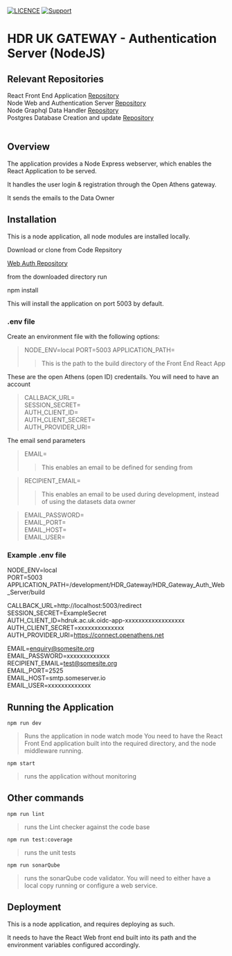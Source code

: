 [![LICENCE](https://img.shields.io/github/license/HDRUK/Gateway-Auth-Server)](https://github.com/HDRUK/Gateway-Auth-Server/blob/master/LICENSE)
[![Support](https://img.shields.io/badge/Supported%20By-HDR%20UK-blue)](https://hdruk.ac.uk)

# HDR UK GATEWAY - Authentication Server (NodeJS) 

## Relevant Repositories

React Front End Application [Repository](https://github.com/HDRUK/Gateway-Frontend)  
Node Web and Authentication Server [Repository](https://github.com/HDRUK/Gateway-Auth-Server)  
Node Graphql Data Handler [Repository](https://github.com/HDRUK/Gateway-Middleware)  
Postgres Database Creation and update [Repository](https://github.com/HDRUK/Gateway-DB)  
​

## Overview

The application provides a Node Express webserver, which enables the React Application to be served.

It handles the user login & registration through the Open Athens gateway.

It sends the emails to the Data Owner

## Installation

This is a node application, all node modules are installed locally.

Download or clone from Code Repsitory

[Web Auth Repository](https://github.com/HDRUK/Gateway-Auth-Server)

from the downloaded directory run

npm install

This will install the application on port 5003 by default.

### .env file

Create an environment file with the following options:

> NODE_ENV=local
> PORT=5003
> APPLICATION_PATH=
>
> > This is the path to the build directory of the Front End React App

These are the open Athens (open ID) credentails. You will need to have an account

> CALLBACK_URL=  
> SESSION_SECRET=  
> AUTH_CLIENT_ID=  
> AUTH_CLIENT_SECRET=  
> AUTH_PROVIDER_URI=

The email send parameters

> EMAIL=
>
> > This enables an email to be defined for sending from

> RECIPIENT_EMAIL=
>
> > This enables an email to be used during development, instead of using the datasets data owner

> EMAIL_PASSWORD=  
> EMAIL_PORT=  
> EMAIL_HOST=  
> EMAIL_USER=

### Example .env file

NODE_ENV=local  
PORT=5003  
APPLICATION_PATH=/development/HDR_Gateway/HDR_Gateway_Auth_Web_Server/build

CALLBACK_URL=http://localhost:5003/redirect  
SESSION_SECRET=ExampleSecret  
AUTH_CLIENT_ID=hdruk.ac.uk.oidc-app-xxxxxxxxxxxxxxxxxx  
AUTH_CLIENT_SECRET=xxxxxxxxxxxxxx  
AUTH_PROVIDER_URI=https://connect.openathens.net

EMAIL=enquiry@somesite.org  
EMAIL_PASSWORD=xxxxxxxxxxxxx  
RECIPIENT_EMAIL=test@somesite.org  
EMAIL_PORT=2525  
EMAIL_HOST=smtp.someserver.io  
EMAIL_USER=xxxxxxxxxxxxx

## Running the Application

`npm run dev`

> Runs the application in node watch mode
> You need to have the React Front End application built into the required directory, and the node middleware running.

`npm start`

> runs the application without monitoring

## Other commands

`npm run lint`

> runs the Lint checker against the code base

`npm run test:coverage`

> runs the unit tests

`npm run sonarQube`

> runs the sonarQube code validator. You will need to either have a local copy running or configure a web service.

## Deployment

This is a node application, and requires deploying as such.

It needs to have the React Web front end built into its path and the environment variables configured accordingly.
